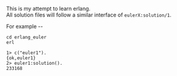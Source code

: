 This is my attempt to learn erlang.  
All solution files will follow a similar interface of `eulerX:solution/1`.

For example --
```
cd erlang_euler
erl

1> c("euler1").
{ok,euler1}
2> euler1:solution().
233168
```
